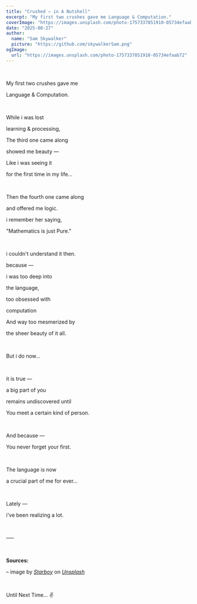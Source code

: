 ```yaml
---
title: "Crushed — in A Nutshell"
excerpt: "My first two crushes gave me Language & Computation."
coverImage: "https://images.unsplash.com/photo-1757337851910-05734efaab72"
date: "2025-08-27"
author:
  name: "Sam Skywalker"
  picture: "https://github.com/skywalkerSam.png"
ogImage:
  url: "https://images.unsplash.com/photo-1757337851910-05734efaab72"
---
```


&nbsp;

My first two crushes gave me

Language & Computation.

&nbsp;

While i was lost

learning & processing,

The third one came along

showed me beauty —

Like i was seeing it

for the first time in my life...

&nbsp;

Then the fourth one came along

and offered me logic.

i remember her saying,

"Mathematics is just Pure."

&nbsp;

i couldn't understand it then.

because —

i was too deep into

the language,

too obsessed with

computation

And way too mesmerized by

the sheer beauty of it all.

&nbsp;

But i do now...

&nbsp;

it is true —

a big part of you

remains undiscovered until

You meet a certain kind of person.

&nbsp;

And because —

You never forget your first.

&nbsp;

The language is now

a crucial part of me for ever...

&nbsp;

Lately —

i've been realizing a lot.

&nbsp;

–––

&nbsp;

**Sources:**

– image by [_Starboy_](https://unsplash.com/@skywalkersam?utm_content=creditCopyText&utm_medium=referral&utm_source=unsplash) on [_Unsplash_](https://unsplash.com/photos/Txto31Mk7No?utm_content=creditCopyText&utm_medium=referral&utm_source=unsplash)

<!-- – Cover image [(_Unsplash_)](https://unsplash.com/photos/Txto31Mk7No) -->

&nbsp;

Until Next Time... ✌️

&nbsp;

